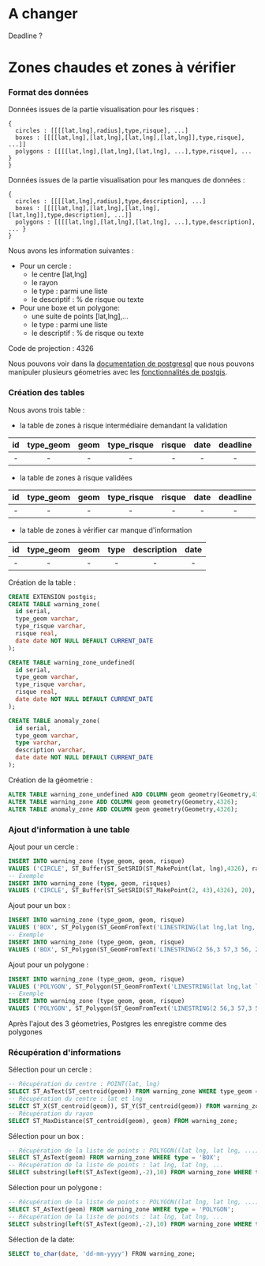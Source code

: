 # A changer #

Deadline ?


# Zones chaudes et zones à vérifier #

### Format des données ###

Données issues de la partie visualisation pour les risques :
```
{
  circles : [[[[lat,lng],radius],type,risque], ...]    
  boxes : [[[[lat,lng],[lat,lng],[lat,lng],[lat,lng]],type,risque], ...]]    
  polygons : [[[[lat,lng],[lat,lng],[lat,lng], ...],type,risque], ... }
}
```

Données issues de la partie visualisation pour les manques de données :
```
{
  circles : [[[[lat,lng],radius],type,description], ...]    
  boxes : [[[[lat,lng],[lat,lng],[lat,lng],[lat,lng]],type,description], ...]]    
  polygons : [[[[lat,lng],[lat,lng],[lat,lng], ...],type,description], ... }
}
```

Nous avons les information suivantes :

- Pour un cercle :
  - le centre [lat,lng]
  - le rayon   
  - le type : parmi une liste
  - le descriptif : % de risque ou texte
- Pour une boxe et un polygone:
  - une suite de points [lat,lng],...   
  - le type : parmi une liste
  - le descriptif : % de risque ou texte

Code de projection : 4326

Nous pouvons voir dans la [documentation de postgresql](https://www.postgresql.org/docs/9.4/static/datatype-geometric.html) que nous pouvons manipuler plusieurs géometries avec les [fonctionnalités de postgis](http://postgis.net/docs/reference.html).


### Création des tables ###

Nous avons trois table :
- la table de zones à risque intermédiaire demandant la validation

| id | type_geom | geom | type_risque | risque | date | deadline |
| :---: | :---: | :---: | :---: | :---: | :---: | :---: |
| - | - | - | - | - | - | - |

- la table de zones à risque validées

| id | type_geom | geom | type_risque | risque| date | deadline |
| :---: | :---: | :---: | :---: | :---: | :---: | :---: |
| - | - | - | - | - | - | - |

- la table de zones à vérifier car manque d'information

| id | type_geom | geom | type | description | date |
| :---: | :---: | :---: | :---: | :---: | :---: |
| - | - | - | - | - | - |

Création de la table :
```SQL
CREATE EXTENSION postgis;
CREATE TABLE warning_zone(
  id serial,
  type_geom varchar,
  type_risque varchar,
  risque real,
  date date NOT NULL DEFAULT CURRENT_DATE
);

CREATE TABLE warning_zone_undefined(
  id serial,
  type_geom varchar,
  type_risque varchar,
  risque real,
  date date NOT NULL DEFAULT CURRENT_DATE
);

CREATE TABLE anomaly_zone(
  id serial,
  type_geom varchar,
  type varchar,
  description varchar,
  date date NOT NULL DEFAULT CURRENT_DATE
);
```

Création de la géometrie :
```SQL
ALTER TABLE warning_zone_undefined ADD COLUMN geom geometry(Geometry,4326);
ALTER TABLE warning_zone ADD COLUMN geom geometry(Geometry,4326);
ALTER TABLE anomaly_zone ADD COLUMN geom geometry(Geometry,4326);
```

### Ajout d'information à une table ###

Ajout pour un cercle :
```SQL
INSERT INTO warning_zone (type_geom, geom, risque)
VALUES ('CIRCLE', ST_Buffer(ST_SetSRID(ST_MakePoint(lat, lng),4326), radius), risque);
-- Exemple
INSERT INTO warning_zone (type, geom, risques)
VALUES ('CIRCLE', ST_Buffer(ST_SetSRID(ST_MakePoint(2, 43),4326), 20), 50);

```

Ajout pour un box :
```SQL
INSERT INTO warning_zone (type_geom, geom, risque)
VALUES ('BOX', ST_Polygon(ST_GeomFromText('LINESTRING(lat lng,lat lng,...)'), 4326), risque);
-- Exemple
INSERT INTO warning_zone (type_geom, geom, risque)
VALUES ('BOX', ST_Polygon(ST_GeomFromText('LINESTRING(2 56,3 57,3 56, 2 56)'), 4326), 60);
```

Ajout pour un polygone :
```SQL
INSERT INTO warning_zone (type_geom, geom, risque)
VALUES ('POLYGON', ST_Polygon(ST_GeomFromText('LINESTRING(lat lng,lat lng,...)'), 4326), risque);
-- Exemple
INSERT INTO warning_zone (type_geom, geom, risque)
VALUES ('POLYGON', ST_Polygon(ST_GeomFromText('LINESTRING(2 56,3 57,3 56, 2 56)'), 4326), 30);

```
Après l'ajout des 3 géometries, Postgres les enregistre comme des polygones

### Récupération d'informations ###

Sélection pour un cercle :
```SQL
-- Récupération du centre : POINT(lat, lng)
SELECT ST_AsText(ST_centroid(geom)) FROM warning_zone WHERE type_geom = 'CIRCLE';
-- Récupération du centre : lat et lng
SELECT ST_X(ST_centroid(geom)), ST_Y(ST_centroid(geom)) FROM warning_zone WHERE type_geom = 'CIRCLE';
-- Récupération du rayon
SELECT ST_MaxDistance(ST_centroid(geom), geom) FROM warning_zone;
```

Sélection pour un box :
```SQL
-- Récupération de la liste de points : POLYGON((lat lng, lat lng, ...))
SELECT ST_AsText(geom) FROM warning_zone WHERE type = 'BOX';
-- Récupération de la liste de points : lat lng, lat lng, ...
SELECT substring(left(ST_AsText(geom),-2),10) FROM warning_zone WHERE type = 'BOX';
```

Sélection pour un polygone :
```SQL
-- Récupération de la liste de points : POLYGON((lat lng, lat lng, ...))
SELECT ST_AsText(geom) FROM warning_zone WHERE type = 'POLYGON';
-- Récupération de la liste de points : lat lng, lat lng, ...
SELECT substring(left(ST_AsText(geom),-2),10) FROM warning_zone WHERE type = 'POLYGON';
```

Sélection de la date:
```SQL
SELECT to_char(date, 'dd-mm-yyyy') FRON warning_zone;
```
